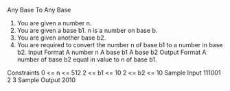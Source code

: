
Any Base To Any Base

1. You are given a number n.
2. You are given a base b1. n is a number on base b.
3. You are given another base b2.
4. You are required to convert the number n of base b1 to a number in base b2.
Input Format
A number n
A base b1
A base b2
Output Format
A number of base b2 equal in value to n of base b1.

Constraints
0 <= n <= 512
2 <= b1 <= 10
2 <= b2 <= 10
Sample Input
111001
2
3
Sample Output
2010